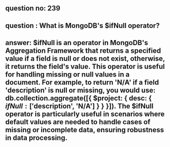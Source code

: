 
      
## question no: 239

## question : What is MongoDB's $ifNull operator?

## answer: $ifNull is an operator in MongoDB's Aggregation Framework that returns a specified value if a field is null or does not exist, otherwise, it returns the field's value. This operator is useful for handling missing or null values in a document. For example, to return 'N/A' if a field 'description' is null or missing, you would use: db.collection.aggregate([{ $project: { desc: { $ifNull: ['$description', 'N/A'] } } }]). The $ifNull operator is particularly useful in scenarios where default values are needed to handle cases of missing or incomplete data, ensuring robustness in data processing.
      